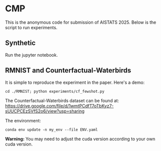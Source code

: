 # CMP
This is the anonymous code for submission of AISTATS 2025. Below is the script to run experiments.

## Synthetic
Run the jupyter notebook.

## RMNIST and Counterfactual-Waterbirds
It is simple to reproduce the experiment in the paper. Here's a demo:

```
cd ./RMNIST; python experiments/cf_fewshot.py
```
The Counterfactual-Waterbirds dataset can be found at: https://drive.google.com/file/d/1wmtPCdfT7oTbKyz7-sUUCPCEzSVfS2o6/view?usp=sharing

The environment:
```
conda env update -n my_env --file ENV.yaml
```
**Warning:** You may need to adjust the cuda version according to your own cuda version.
